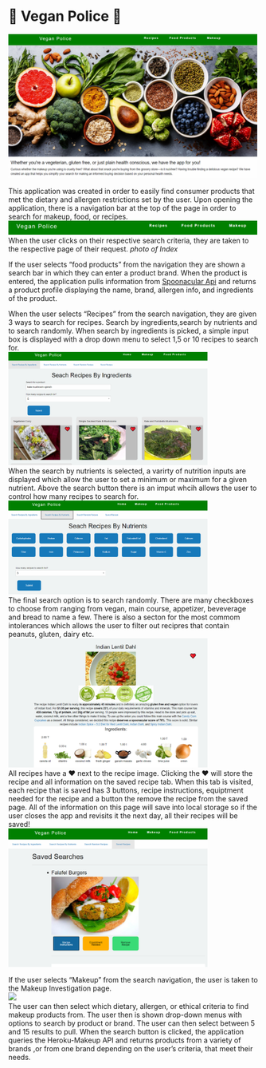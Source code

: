 # 🥦 Vegan Police 🚓

<img src="assets/images/cover.png" width="500px"><br>

This application was created in order to easily find consumer products that met the dietary and
allergen restrictions set by the user. Upon opening the application, there is a navigation bar at
the top of the page in order to search for makeup, food, or recipes. <img src="assets/images/nav.png" width="500px">
When the user clicks on their respective search criteria, they are taken to the respective
page of their request.
*photo of Index*

If the user selects “food products” from the navigation they are shown a search bar in which
they can enter a product brand. When the product is entered, the application pulls information
from [Spoonacular Api](https://spoonacular.com/food-api) and returns a product profile displaying the name, brand, allergen info,
and ingredients of the product.

When the user selects “Recipes” from the search navigation, they are given 3 ways to search for recipes.  Search by ingredients,search by nutrients and to search randomly. When search by ingredients is picked, a simple input box is displayed with a drop down menu to select 1,5 or 10 recipes to search for. <br><img src="assets/images/recipe1.png" width="400px"><br>
When the search by nutrients is selected, a varirty of nutrition inputs are displayed which allow the user to set a minimum or maximum for a given nutrient.  Above the search button there is an imput whcih allows the user to control how many recipes to search for.   <br><img src="assets/images/recipe2.png" width="400px"><br> The final search option is to search randomly.  There are many checkboxes to choose from ranging from vegan, main course, appetizer, beveverage and bread to name a few.  There is also a secton for the most commom intolerances which allows the user to filter out recipres that contain peanuts, gluten, dairy etc. 
<br> <img src="assets/images/recipe3.png" width="400px"><br>
All recipes have a ♥ next to the recipe image.  Clicking the ♥ will store the recipe and all information on the saved recipe tab.  When this tab is visited, each recipe that is saved has 3 buttons, recipe instructions, equiptment needed for the recipe and a button the remove the recipe from the saved page.  All of the information on this page will save into local storage so if the user closes the app and revisits it the next day, all their recipes will be saved!<br>
<img src="assets/images/recipesaved.png" width="400px"><br>


If the user selects “Makeup” from the search navigation, the user is taken to the Makeup
Investigation page. <br><img src="assets/images/####.png" width="400px"><br> The user can then select which dietary, allergen, or ethical criteria to find
makeup products from. The user then is shown drop-down menus with options to search by
product or brand. The user can then select between 5 and 15 results to pull. When the search
button is clicked, the application queries the Heroku-Makeup API and returns products from a
variety of brands ,or from one brand depending on the user’s criteria, that meet their needs.


